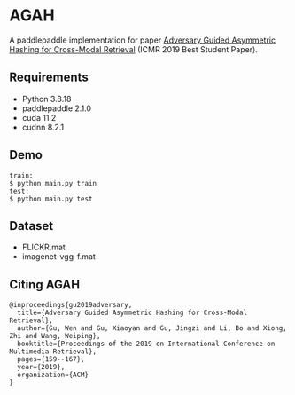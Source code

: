 # AGAH

A paddlepaddle implementation for paper [Adversary Guided Asymmetric Hashing for Cross-Modal Retrieval](https://dl.acm.org/citation.cfm?doid=3323873.3325045) (ICMR 2019 Best Student Paper).

## Requirements

- Python 3.8.18
- paddlepaddle 2.1.0
- cuda 11.2
- cudnn 8.2.1

## Demo
```
train:
$ python main.py train
test:
$ python main.py test
```

## Dataset
- FLICKR.mat
- imagenet-vgg-f.mat

## Citing AGAH

```
@inproceedings{gu2019adversary,
  title={Adversary Guided Asymmetric Hashing for Cross-Modal Retrieval},
  author={Gu, Wen and Gu, Xiaoyan and Gu, Jingzi and Li, Bo and Xiong, Zhi and Wang, Weiping},
  booktitle={Proceedings of the 2019 on International Conference on Multimedia Retrieval},
  pages={159--167},
  year={2019},
  organization={ACM}
}
```
